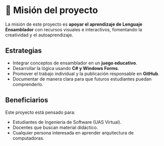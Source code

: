 # 🎯 Misión del proyecto

La misión de este proyecto es **apoyar el aprendizaje de Lenguaje Ensamblador** 
con recursos visuales e interactivos, fomentando la creatividad y el autoaprendizaje.

## Estrategias
- Integrar conceptos de ensamblador en un **juego educativo**.
- Desarrollar la lógica usando **C# y Windows Forms**.
- Promover el trabajo individual y la publicación responsable en **GitHub**.
- Documentar de manera clara para que futuros estudiantes puedan comprenderlo.

## Beneficiarios
Este proyecto está pensado para:
- Estudiantes de Ingeniería de Software (UAS Virtual).
- Docentes que buscan material didáctico.
- Cualquier persona interesada en aprender arquitectura de computadoras.
